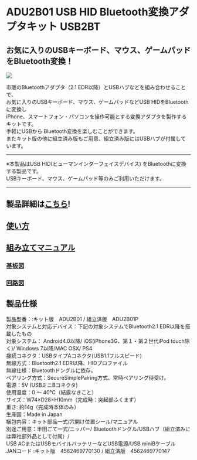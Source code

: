 # ADU2B01 USB HID Bluetooth変換アダプタキット USB2BT

## お気に入りのUSBキーボード、マウス、ゲームパッドをBluetooth変換！

![](https://bit-trade-one.co.jp/wp/wp-content/uploads/2014/11/83d68cec5c705062d10d904b822157e7.png)  

市販のBluetoothアダプタ（2.1 EDR以降）とUSBハブなどを組み合わせることで、  
お気に入りのUSBキーボード、マウス、ゲームパッドなどUSB HIDをBluetoothに変換し  
iPhone、スマートフォン・パソコンを操作可能とする変換アダプタを製作するキットです。  
手軽にUSBから Bluetooth変換を楽しむことができます。  
またキット版の他に組立済み版もご用意、組立済み版にはUSBハブが付属しています。  

---

※本製品はUSB HID(ヒューマンインターフェイスデバイス) をBluetoothに変換する製品です。  
USBキーボード、マウス、ゲームパッド等のみご利用いただけます。  

---

## 製品詳細は[こちら](https://bit-trade-one.co.jp/product/assemblydisk/adu2b01/)!

## [使い方](https://bit-trade-one.co.jp/project/module/USB2BT/_USB2BT-MANUAL.pdf)

## [組み立てマニュアル](https://bit-trade-one.co.jp/project/module/USB2BT/_USB2BT-ASSEMBLY%20MANUAL.pdf)

### [基板図](https://github.com/bit-trade-one/ADU2BT01_USB2BT_Kit/blob/master/Dimensions/ADU2B01_dimensions.pdf)

### [回路図](https://github.com/bit-trade-one/ADU2BT01_USB2BT_Kit/blob/master/Schematics/usb2bt2_schematics.pdf)

## 製品仕様

製品型番：:キット版　ADU2B01 /  組立済版　ADU2B01P  
対象システムと対応デバイス：下記の対象システムでBluetooth2.1 EDR以降を搭載したもの  
対象システム： Android4.0以降/ iOS(iPhone3G、第１・第２世代iPod touch除く)/ Windows 7以降/MAC OSX/ PS4  
接続コネクタ：USBタイプAコネクタ(USB1.1フルスピード)  
無線方式：Bluetooth2.1 EDR以降、HIDプロファイル  
無線仕様：Bluetoothドングルに依存。  
ペアリング方式：SecureSimplePairing方式、常時ペアリング待受け。  
電源：5V (USBミニBコネクタ)  
使用温度：0 ～ 40℃（結露なきこと）  
サイズ：W74×D28×H10mm（完成時：突起部ふくまず）  
重さ: 約14g（完成時本体のみ）  
生産国：Made in Japan  
梱包内容：キット部品一式/穴開け位置シール/マニュアル  
別途ご用意：半田ごて一式/ニッパー/ Bluetoothドングル/USBハブ（組立済みには弊社部外品として付属）/  
 USB ACまたはUSBモバイルバッテリーなどUSB電源/USB miniBケーブル  
JANコード :キット版　4562469770130 / 組立済版　4562469770147  

